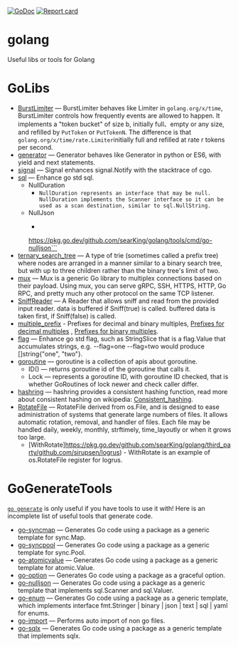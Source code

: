 [![GoDoc](https://pkg.go.dev/github.com/searKing/golang?status.svg)](https://pkg.go.dev/github.com/searKing/golang)
[![Report card](https://goreportcard.com/badge/github.com/searKing/golang)](https://goreportcard.com/report/github.com/searKing/golang)

# golang

Useful libs or tools for Golang

# GoLibs

* [BurstLimiter](https://pkg.go.dev/github.com/searKing/golang/go/time/rate) — BurstLimiter behaves like Limiter
  in `golang.org/x/time`, BurstLimiter controls how frequently events are allowed to happen. It implements a "token
  bucket" of size b, initially full、empty or any size, and refilled by `PutToken` or `PutTokenN`. The difference is
  that `golang.org/x/time/rate.Limiter`initially full and refilled at rate r tokens per second.
* [generator](https://pkg.go.dev/github.com/searKing/golang/go/go/generator) — Generator behaves like Generator in
  python or ES6, with yield and next statements.
* [signal](https://pkg.go.dev/github.com/searKing/golang/go/os/signal) — Signal enhances signal.Notify with the
  stacktrace of cgo.
* [sql](https://pkg.go.dev/github.com/searKing/golang/go/database/sql) — Enhance go std sql.
    - NullDuration
        - ```NullDuration represents an interface that may be null. NullDuration implements the Scanner interface so it can be used as a scan destination, similar to sql.NullString.```
    - NullJson
        - ```NullJson represents an interface that may be null. NullJson implements the Scanner interface so it can be used as a scan destination, similar to sql.NullString. Deprecate, use go-nulljson instead. For more information, see:
      https://pkg.go.dev/github.com/searKing/golang/tools/cmd/go-nulljson```
* [ternary_search_tree](https://pkg.go.dev/github.com/searKing/golang/go/container/trie_tree/ternary_search_tree) — A
  type of trie (sometimes called a prefix tree) where nodes are arranged in a manner similar to a binary search tree,
  but with up to three children rather than the binary tree's limit of two.
* [mux](https://pkg.go.dev/github.com/searKing/golang/go/net/mux) — Mux is a generic Go library to multiplex connections
  based on their payload. Using mux, you can serve gRPC, SSH, HTTPS, HTTP, Go RPC, and pretty much any other protocol on
  the same TCP listener.
* [SniffReader](https://pkg.go.dev/github.com/searKing/golang/go/io) — A Reader that allows sniff and read from the
  provided input reader. data is buffered if Sniff(true) is called. buffered data is taken first, if Sniff(false) is
  called.
* [multiple_prefix](https://pkg.go.dev/github.com/searKing/golang/go/format/multiple_prefix) - Prefixes for decimal and
  binary multiples, [Prefixes for decimal multiples](https://physics.nist.gov/cuu/Units/prefixes.html)
  , [Prefixes for binary multiples](https://physics.nist.gov/cuu/Units/binary.html).
* [flag](https://pkg.go.dev/github.com/searKing/golang/go/flag) — Enhance go std flag, such as StringSlice that is a
  flag.Value that accumulates strings, e.g. --flag=one --flag=two would produce []string{"one", "two"}.
* [goroutine](https://pkg.go.dev/github.com/searKing/golang/go/runtime/goroutine) — goroutine is a collection of apis
  about goroutine.
    - ID() — returns goroutine id of the goroutine that calls it.
    - Lock — represents a goroutine ID, with goroutine ID checked, that is whether GoRoutines of lock newer and check
      caller differ.
* [hashring](https://pkg.go.dev/github.com/searKing/golang/go/container/hashring) — hashring provides a consistent
  hashing function, read more about consistent hashing on
  wikipedia:  [Consistent_hashing](http://en.wikipedia.org/wiki/Consistent_hashing).
* [RotateFile](https://pkg.go.dev/github.com/searKing/golang/go/os) — RotateFile derived from os.File, and is designed
  to ease administration of systems that generate large numbers of files. It allows automatic rotation, removal, and
  handler of files. Each file may be handled daily, weekly, monthly, strftimely, time_layoutly or when it grows too
  large.
    - [WithRotate]https://pkg.go.dev/github.com/searKing/golang/third_party/github.com/sirupsen/logrus) - WithRotate is
      an example of os.RotateFile register for logrus.

# GoGenerateTools

[`go generate`](https://blog.golang.org/generate) is only useful if you have tools to use it with! Here is an incomplete
list of useful tools that generate code.

* [go-syncmap](https://pkg.go.dev/github.com/searKing/golang/tools/cmd/go-syncmap) — Generates Go code using a package
  as a generic template for sync.Map.
* [go-syncpool](https://pkg.go.dev/github.com/searKing/golang/tools/cmd/go-syncpool) — Generates Go code using a package
  as a generic template for sync.Pool.
* [go-atomicvalue](https://pkg.go.dev/github.com/searKing/golang/tools/cmd/go-atomicvalue) — Generates Go code using a
  package as a generic template for atomic.Value.
* [go-option](https://pkg.go.dev/github.com/searKing/golang/tools/cmd/go-option) — Generates Go code using a package as
  a graceful option.
* [go-nulljson](https://pkg.go.dev/github.com/searKing/golang/tools/cmd/go-nulljson) — Generates Go code using a package
  as a generic template that implements sql.Scanner and sql.Valuer.
* [go-enum](https://pkg.go.dev/github.com/searKing/golang/tools/cmd/go-enum) — Generates Go code using a package as a
  generic template, which implements interface fmt.Stringer | binary | json | text | sql | yaml for enums.
* [go-import](https://pkg.go.dev/github.com/searKing/golang/tools/cmd/go-import) — Performs auto import of non go files.
* [go-sqlx](https://pkg.go.dev/github.com/searKing/golang/tools/cmd/go-sqlx) — Generates Go code using a package as a
  generic template that implements sqlx.
                                                                               